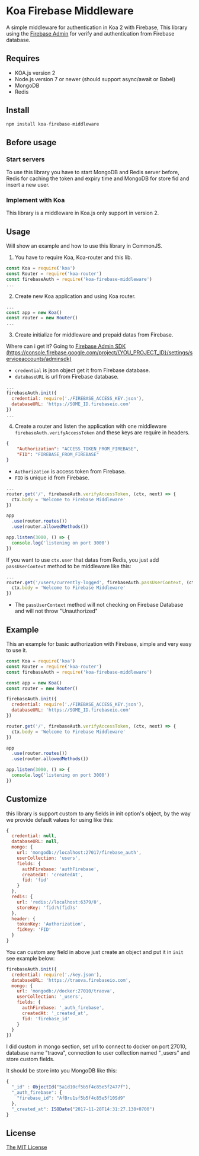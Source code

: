 # Koa Firebase Middleware
A simple middleware for authentication in Koa 2 with Firebase, This library using the [Firebase Admin](https://github.com/firebase/firebase-admin-node) for verify and authentication from Firebase database.

## Requires
* KOA.js version 2
* Node.js version 7 or newer (should support async/await or Babel)
* MongoDB
* Redis

## Install
```javascript
npm install koa-firebase-middleware
```

## Before usage
### Start servers
To use this library you have to start MongoDB and Redis server before, Redis for caching the token and expiry time and MongoDB for store fid and insert a new user.

### Implement with Koa
This library is a middleware in Koa.js only support in version 2.

## Usage

Will show an example and how to use this library in CommonJS.

1. You have to require Koa, Koa-router and this lib.
```javascript
const Koa = require('koa')
const Router = require('koa-router')
const firebaseAuth = require('koa-firebase-middleware')
...
```

2. Create new Koa application and using Koa router.
```javascript
...
const app = new Koa()
const router = new Router()
...
```

3. Create initialize for middleware and prepaid datas from Firebase.

Where can i get it? Going to [Firebase Admin SDK (https://console.firebase.google.com/project/{YOU_PROJECT_ID}/settings/serviceaccounts/adminsdk)](https://console.firebase.google.com/project/.../settings/serviceaccounts/adminsdk)

* `credential` is json object get it from Firebase database.
* `databaseURL` is url from Firebase database.

```javascript
...
firebaseAuth.init({
  credential: require('./FIREBASE_ACCESS_KEY.json'),
  databaseURL: 'https://SOME_ID.firebaseio.com'
})
...
```

4. Create a router and listen the application with one middleware `firebaseAuth.verifyAccessToken` and these keys are require in headers.
```json
{
	"Authorization": "ACCESS_TOKEN_FROM_FIREBASE",
	"FID": "FIREBASE_FROM_FIREBASE"
}
```
* `Authorization` is access token from Firebase.
* `FID` is unique id from Firebase.

```javascript
...
router.get('/', firebaseAuth.verifyAccessToken, (ctx, next) => {
  ctx.body = 'Welcome to Firebase Middleware'
})

app
  .use(router.routes())
  .use(router.allowedMethods())

app.listen(3000, () => {
  console.log('listening on port 3000')
})
```

If you want to use `ctx.user` that datas from Redis, you just add `passUserContext` method to be middleware like this:
```javascript
...
router.get('/users/currently-logged', firebaseAuth.passUserContext, (ctx, next) => {
  ctx.body = 'Welcome to Firebase Middleware'
})
```
* The `passUserContext` method will not checking on Firebase Database and will not throw "Unauthorized"

## Example
This an example for basic authorization with Firebase, simple and very easy to use it.

```javascript
const Koa = require('koa')
const Router = require('koa-router')
const firebaseAuth = require('koa-firebase-middleware')

const app = new Koa()
const router = new Router()

firebaseAuth.init({
  credential: require('./FIREBASE_ACCESS_KEY.json'),
  databaseURL: 'https://SOME_ID.firebaseio.com'
})

router.get('/', firebaseAuth.verifyAccessToken, (ctx, next) => {
  ctx.body = 'Welcome to Firebase Middleware'
})

app
  .use(router.routes())
  .use(router.allowedMethods())

app.listen(3000, () => {
  console.log('listening on port 3000')
})
```
## Customize
this library is support custom to any fields in init option's object, by the way we provide default values for using like this:
```javascript
{
  credential: null,
  databaseURL: null,
  mongo: {
    url: 'mongodb://localhost:27017/firebase_auth',
    userCollection: 'users',
    fields: {
      authFirebase: 'authFirebase',
      createdAt: 'createdAt',
      fid: 'fid'
    }
  },
  redis: {
    url: 'redis://localhost:6379/0',
    storeKey: 'fid:%(fid)s'
  },
  header: {
    tokenKey: 'Authorization',
    fidKey: 'FID'
  }
}
```
You can custom any field in above just create an object and put it in `init` see example below:
```javascript
firebaseAuth.init({
  credential: require('./key.json'),
  databaseURL: 'https://traova.firebaseio.com',
  mongo: {
    url: 'mongodb://docker:27010/traova',
    userCollection: '_users',
    fields: {
      authFirebase: '_auth_firebase',
      createdAt: '_created_at',
      fid: 'firebase_id'
    }
  }
})
```
I did custom in mongo section, set url to connect to docker on port 27010, database name "traova", connection to user collection named "_users" and store custom fields.

It should be store into you MongoDB like this:
```javascript
{
  "_id" : ObjectId("5a1d10cf5b5f4c85e5f2477f"),
  "_auth_firebase": {
    "firebase_id": "AfBru1sf5b5f4c85e5f10Sd9"
  },
  "_created_at": ISODate("2017-11-28T14:31:27.138+0700")
}
```

## License
[The MIT License](https://opensource.org/licenses/MIT)
